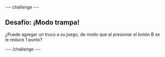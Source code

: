 \--- challenge \---

## Desafío: ¡Modo trampa!

¿Puede agregar un truco a su juego, de modo que al presionar el botón B se le reduce 1 punto?

\--- /challenge \---